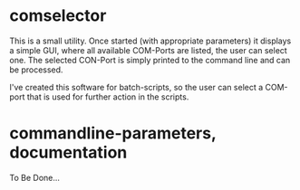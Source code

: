 # comselector

This is a small utility. Once started (with appropriate parameters) it displays a simple GUI, where all available COM-Ports are listed, the user can select one. The selected CON-Port is simply printed to the command line and can be processed.

I've created this software for batch-scripts, so the user can select a COM-port that is used for further action in the scripts.

# commandline-parameters, documentation

To Be Done...
